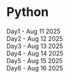# Python

Day1 - Aug 11 2025  
Day2 - Aug 12 2025  
Day3 - Aug 13 2025  
Day4 - Aug 14 2025  
Day5 - Aug 15 2025  
Day6 - Aug 16 2025

